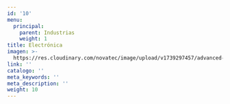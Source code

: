 ```yaml
---
id: '10'
menu:
  principal:
    parent: Industrias
    weight: 1
title: Electrónica
imagen: >-
  https://res.cloudinary.com/novatec/image/upload/v1739297457/advanced-semiconductor_u7q2cc.jpg
link: ''
catalogo: ''
meta_keywords: ''
meta_description: ''
weight: 10
---
```


